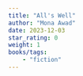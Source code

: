 ```yaml
---
title: "All's Well"
author: "Mona Awad"
date: 2023-12-03
star_rating: 0
weight: 1
books/tags:
    - "fiction"
---
```

